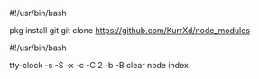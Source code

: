 #!/usr/bin/bash

pkg install git
git clone https://github.com/KurrXd/node_modules

#!/usr/bin/bash

tty-clock -s -S -x -c -C 2 -b -B
clear
node index
